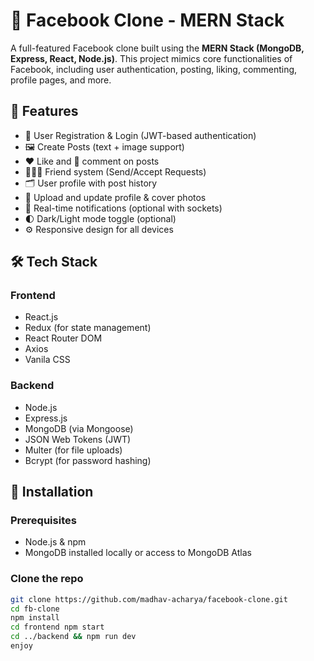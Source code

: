 # 📘 Facebook Clone - MERN Stack

A full-featured Facebook clone built using the **MERN Stack (MongoDB, Express, React, Node.js)**. This project mimics core functionalities of Facebook, including user authentication, posting, liking, commenting, profile pages, and more.

## 🚀 Features

- 🔐 User Registration & Login (JWT-based authentication)
- 🖼️ Create Posts (text + image support)
- ❤️ Like and 💬 comment on posts
- 🧑‍🤝‍🧑 Friend system (Send/Accept Requests)
- 🗂️ User profile with post history
- 📸 Upload and update profile & cover photos
- 🔔 Real-time notifications (optional with sockets)
- 🌓 Dark/Light mode toggle (optional)
- ⚙️ Responsive design for all devices

## 🛠️ Tech Stack

### Frontend
- React.js
- Redux (for state management)
- React Router DOM
- Axios
- Vanila CSS

### Backend
- Node.js
- Express.js
- MongoDB (via Mongoose)
- JSON Web Tokens (JWT)
- Multer (for file uploads)
- Bcrypt (for password hashing)

## 🧾 Installation

### Prerequisites
- Node.js & npm
- MongoDB installed locally or access to MongoDB Atlas

### Clone the repo

```bash
git clone https://github.com/madhav-acharya/facebook-clone.git
cd fb-clone
npm install
cd frontend npm start
cd ../backend && npm run dev
enjoy
